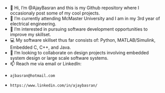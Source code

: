 - 👋 Hi, I’m @AjayBasran and this is my Github repository where I occasionaly post some of my cool projects.
- 🌱 I’m currently attending McMaster University and I am in my 3rd year of electrical engineering.
- 👀 I’m interested in pursuing software development opportunities to improve my skillset. 
- :computer: My software skillset thus far consists of: Python, MATLAB/Simulink, Embedded C, C++, and Java. 
- 💞️ I’m looking to collaborate on design projects involving embedded system design or large scale software systems.
- 📫 Reach me via email or LinkedIn: 
-     ajbasran@hotmail.com
-     https://www.linkedin.com/in/ajaybasran/
